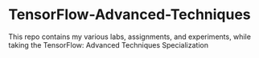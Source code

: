 # TensorFlow-Advanced-Techniques
This repo contains my various labs, assignments, and experiments, while taking the TensorFlow: Advanced Techniques Specialization
